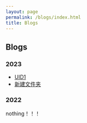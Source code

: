 ```yaml
---
layout: page
permalink: /blogs/index.html
title: Blogs
---
```


## Blogs

### 2023

- [UID1](/blogs/UID.md)
- [新建文件夹](/blogs/新建文件夹.md/)

### 2022

nothing！！！
